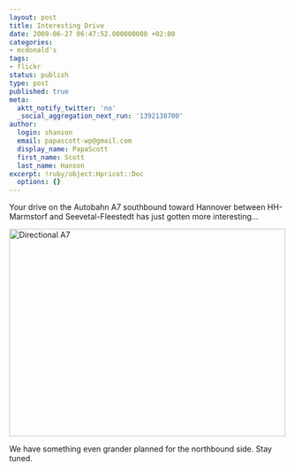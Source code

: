 ```yaml
---
layout: post
title: Interesting Drive
date: 2009-06-27 06:47:52.000000000 +02:00
categories:
- mcdonald's
tags:
- flickr
status: publish
type: post
published: true
meta:
  aktt_notify_twitter: 'no'
  _social_aggregation_next_run: '1392138700'
author:
  login: shanson
  email: papascott-wp@gmail.com
  display_name: PapaScott
  first_name: Scott
  last_name: Hanson
excerpt: !ruby/object:Hpricot::Doc
  options: {}
---
```

<p>Your drive on the Autobahn A7 southbound toward Hannover between HH-Marmstorf and Seevetal-Fleestedt has just gotten more interesting...</p>
<p><a href="http://www.flickr.com/photos/51035717986@N01/3664605356" title="View 'Directional A7' on Flickr.com"><img src="http://farm4.static.flickr.com/3560/3664605356_a37c888b51.jpg" alt="Directional A7" border="0" width="500" height="375" /></a></p>
<p>We have something even grander planned for the northbound side. Stay tuned.</p>
